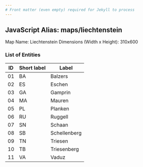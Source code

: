```yaml
---
# Front matter (even empty) required for Jekyll to process
---
```


## JavaScript Alias: maps/liechtenstein

Map Name: Liechtenstein
Dimensions (Width x Height): 310x600





### List of Entities

ID | Short label | Label
---|---|---|
01|BA|Balzers
02|ES|Eschen
03|GA|Gamprin
04|MA|Mauren
05|PL|Planken
06|RU|Ruggell
07|SN|Schaan
08|SB|Schellenberg
09|TN|Triesen
10|TB|Triesenberg
11|VA|Vaduz

